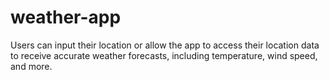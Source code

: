 # weather-app

Users can input their location or allow the app to access their location data to receive accurate weather forecasts, including temperature, wind speed, and more.
